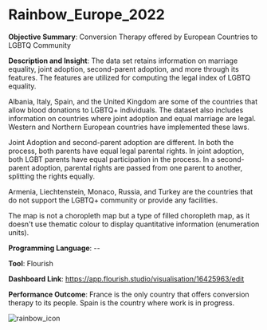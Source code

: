 # Rainbow_Europe_2022


**Objective Summary**: Conversion Therapy offered by European Countries to LGBTQ Community


**Description and Insight**: The data set retains information on marriage equality, joint adoption, second-parent adoption, and more through its features. The features are utilized for computing the legal index of LGBTQ equality.

Albania, Italy, Spain, and the United Kingdom are some of the countries that allow blood donations to LGBTQ+ individuals. The dataset also includes information on countries where joint adoption and equal marriage are legal. Western and Northern European countries have implemented these laws.

Joint Adoption and second-parent adoption are different. In both the process, both parents have equal legal parental rights. In joint adoption, both LGBT parents have equal participation in the process. In a second-parent adoption, parental rights are passed from one parent to another, splitting the rights equally.

Armenia, Liechtenstein,	Monaco, Russia, and Turkey are the countries that do not support the LGBTQ+ community or provide any facilities.


The map is not a choropleth map but a type of filled choropleth map, as it doesn't use thematic colour to display quantitative information (enumeration units).

**Programming Language**:  --


**Tool**: Flourish


**Dashboard Link**: https://app.flourish.studio/visualisation/16425963/edit


**Performance Outcome**: France is the only country that offers conversion therapy to its people. Spain is the country where work is in progress.


![rainbow_icon](https://github.com/user-attachments/assets/a87686fa-f995-4eeb-bea8-e50a7e880046)

